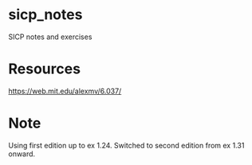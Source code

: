 # sicp_notes
SICP notes and exercises

# Resources
https://web.mit.edu/alexmv/6.037/ 

# Note
Using first edition up to ex 1.24. Switched to second edition from ex 1.31 onward.
